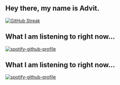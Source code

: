 ## Hey there, my name is Advit.
[![GitHub Streak](https://github-readme-streak-stats.herokuapp.com?user=pikameow420&theme=dark&border_radius=20&date_format=M%20j%5B%2C%20Y%5D&background=030925)](https://git.io/streak-stats)

## What I am listening to right now...


[![spotify-github-profile](https://spotify-github-profile.vercel.app/api/view?uid=anv4l7ffkfeil9ds8fg437pp2&cover_image=true&theme=default&show_offline=false&background_color=121212)](https://github.com/kittinan/spotify-github-profile)

## What I am listening to right now...
[![spotify-github-profile](https://spotify-github-profile.vercel.app/api/view?uid=anv4l7ffkfeil9ds8fg437pp2&cover_image=true&theme=natemoo-re&show_offline=false&background_color=121212&bar_color=53b14f&bar_color_cover=false)](https://github.com/kittinan/spotify-github-profile)